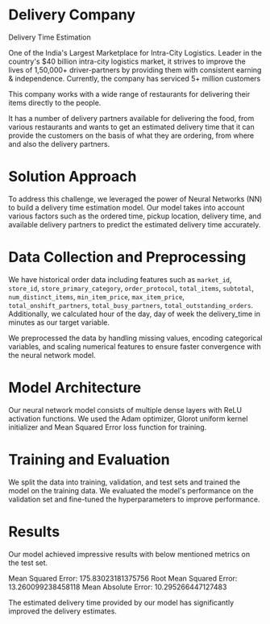 # Delivery Company
Delivery Time Estimation

One of the India's Largest Marketplace for Intra-City Logistics. Leader in the country's $40 billion intra-city logistics market, it strives to improve the lives of 1,50,000+ driver-partners by providing them with consistent earning & independence. Currently, the company has serviced 5+ million customers

This company works with a wide range of restaurants for delivering their items directly to the people.

It has a number of delivery partners available for delivering the food, from various restaurants and wants to get an estimated delivery time that it can provide the customers on the basis of what they are ordering, from where and also the delivery partners.

# Solution Approach
To address this challenge, we leveraged the power of Neural Networks (NN) to build a delivery time estimation model. Our model takes into account various factors such as the ordered time, pickup location, delivery time, and available delivery partners to predict the estimated delivery time accurately.

# Data Collection and Preprocessing
We have historical order data including features such as `market_id`, `store_id`, `store_primary_category`, `order_protocol`, `total_items`, `subtotal`, `num_distinct_items`, `min_item_price`, `max_item_price`, `total_onshift_partners`, `total_busy_partners`, `total_outstanding_orders`. Additionally, we calculated hour of the day, day of week the delivery_time in minutes as our target variable.

We preprocessed the data by handling missing values, encoding categorical variables, and scaling numerical features to ensure faster convergence with the neural network model.

# Model Architecture
Our neural network model consists of multiple dense layers with ReLU activation functions. We used the Adam optimizer, Glorot uniform kernel initializer  and Mean Squared Error loss function for training. 

# Training and Evaluation
We split the data into training, validation, and test sets and trained the model on the training data. We evaluated the model's performance on the validation set and fine-tuned the hyperparameters to improve performance.

# Results
Our model achieved impressive results with below mentioned metrics on the test set. 

Mean Squared Error: 175.83023181375756
Root Mean Squared Error: 13.260099238458118
Mean Absolute Error: 10.295266447127483

The estimated delivery time provided by our model has significantly improved the delivery estimates.
